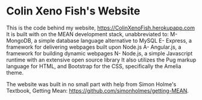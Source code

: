 # Colin Xeno Fish's Website

This is the code behind my website, https://ColinXenoFish.herokupapp.com
It is built with on the MEAN development stack, unabbreviated to:
M- MongoDB, a simple database language alternative to MySQL
E- Express, a framework for delivering webpages built upon Node.js
A- Angular.js, a framework for building dynamic webpages
N- Node.js, a simple Javascript runtime with an extensive open source library
It also utilizes the Pug markup language for HTML, and Bootstrap for the CSS, specifically the Amelia theme.

The website was built in no small part with help from Simon Holme's Textbook,
Getting Mean: https://github.com/simonholmes/getting-MEAN.
